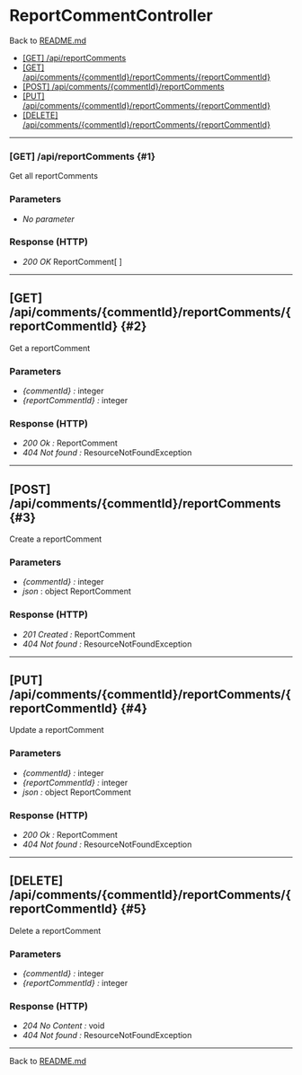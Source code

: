 # ReportCommentController

Back to [README.md](../README.md)

- [[GET] /api/reportComments](#1)
- [[GET] /api/comments/\{commentId\}/reportComments/\{reportCommentId\}](#2)
- [[POST] /api/comments/\{commentId\}/reportComments](#3)
- [[PUT] /api/comments/\{commentId\}/reportComments/\{reportCommentId\}](#4)
- [[DELETE] /api/comments/\{commentId\}/reportComments/\{reportCommentId\}](#5)

___

### [GET] /api/reportComments {#1}

Get all reportComments

### Parameters

- *No parameter*

### Response (HTTP)

- *200 OK* ReportComment[ ]

___

## [GET] /api/comments/\{commentId\}/reportComments/\{reportCommentId\} {#2}

Get a reportComment

### Parameters

- *\{commentId\} :* integer
- *\{reportCommentId\} :* integer

### Response (HTTP)

- *200 Ok :* ReportComment
- *404 Not found :* ResourceNotFoundException

___

## [POST] /api/comments/\{commentId\}/reportComments {#3}

Create a reportComment

### Parameters

- *\{commentId\} :* integer
- *json* : object ReportComment

### Response (HTTP)

- *201 Created :* ReportComment
- *404 Not found :* ResourceNotFoundException

___

## [PUT] /api/comments/\{commentId\}/reportComments/\{reportCommentId\} {#4}

Update a reportComment

### Parameters

- *\{commentId\} :* integer
- *\{reportCommentId\} :* integer
- *json :* object ReportComment

### Response (HTTP)

- *200 Ok :* ReportComment
- *404 Not found :* ResourceNotFoundException

___

## [DELETE] /api/comments/\{commentId\}/reportComments/\{reportCommentId\} {#5}

Delete a reportComment

### Parameters

- *\{commentId\} :* integer
- *\{reportCommentId\} :* integer

### Response (HTTP)

- *204 No Content :* void
- *404 Not found :* ResourceNotFoundException
  
___

Back to [README.md](../README.md)